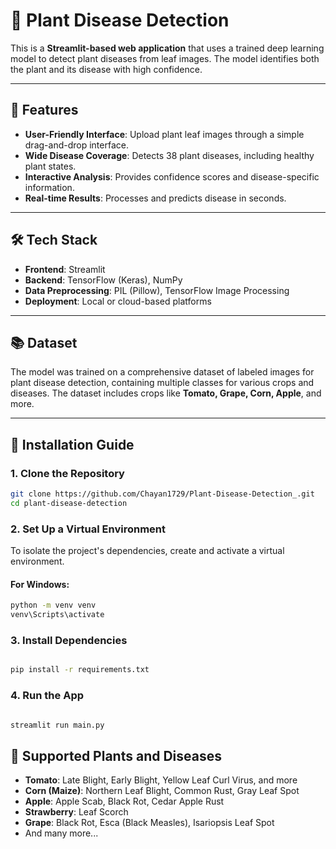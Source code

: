 # 🌿 Plant Disease Detection

This is a **Streamlit-based web application** that uses a trained deep learning model to detect plant diseases from leaf images. The model identifies both the plant and its disease with high confidence.

---

## 🌟 Features

- **User-Friendly Interface**: Upload plant leaf images through a simple drag-and-drop interface.
- **Wide Disease Coverage**: Detects 38 plant diseases, including healthy plant states.
- **Interactive Analysis**: Provides confidence scores and disease-specific information.
- **Real-time Results**: Processes and predicts disease in seconds.

---

## 🛠️ Tech Stack

- **Frontend**: Streamlit
- **Backend**: TensorFlow (Keras), NumPy
- **Data Preprocessing**: PIL (Pillow), TensorFlow Image Processing
- **Deployment**: Local or cloud-based platforms

---

## 📚 Dataset

The model was trained on a comprehensive dataset of labeled images for plant disease detection, containing multiple classes for various crops and diseases. The dataset includes crops like **Tomato, Grape, Corn, Apple**, and more.

---
## 🚀 Installation Guide
### 1. Clone the Repository
```bash
git clone https://github.com/Chayan1729/Plant-Disease-Detection_.git
cd plant-disease-detection
```

### 2. Set Up a Virtual Environment
To isolate the project's dependencies, create and activate a virtual environment.

#### For Windows:
```bash
python -m venv venv
venv\Scripts\activate
```
### 3. Install Dependencies
```bash

pip install -r requirements.txt
```
### 4. Run the App
```bash

streamlit run main.py
```


## 🌱 Supported Plants and Diseases

- **Tomato**: Late Blight, Early Blight, Yellow Leaf Curl Virus, and more  
- **Corn (Maize)**: Northern Leaf Blight, Common Rust, Gray Leaf Spot  
- **Apple**: Apple Scab, Black Rot, Cedar Apple Rust  
- **Strawberry**: Leaf Scorch  
- **Grape**: Black Rot, Esca (Black Measles), Isariopsis Leaf Spot  
- And many more...







